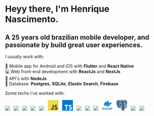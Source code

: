# Heyy there, I'm Henrique Nascimento. 
## A 25 years old brazilian mobile developer, and passionate by build great user experiences.


I usually work with: 

:iphone: Mobile app for Android and iOS with **Flutter** and **React Native** <br/> 
:computer: Web front-end development with **ReactJs** and **NextJs**<br/>
:satellite: API's with **NodeJs**<br/>
:floppy_disk: Database: **Postgres**, **SQLite**, **Elastic Search**, **Firebase**<br/>



Some techs i've worked with: 

<p>
<img src="https://res.cloudinary.com/startup-grind/image/upload/c_fill,dpr_2.0,f_auto,g_center,h_500,q_auto:good,w_500/v1/gcs/platform-data-dsc/events/flutter-logo-5086DD11C5-seeklogo.com__McAf8P7.png" height="35px" />  
&nbsp;
<img src="https://upload.wikimedia.org/wikipedia/commons/thumb/a/a7/React-icon.svg/1200px-React-icon.svg.png" height="35px"/> 
&nbsp;
<img src="https://img.icons8.com/color/452/firebase.png" height="35px" />
&nbsp;  
<img src="https://seeklogo.com/images/F/figma-logo-E4E21D3AEA-seeklogo.com.png" height="35px" />
&nbsp;
<img src="https://www.freepnglogos.com/uploads/apple-logo-png/apple-logo-icon-transparent-png-svg-vector-3.png" height="35px"/>  
&nbsp;  
<img src="https://raw.githubusercontent.com/github/explore/80688e429a7d4ef2fca1e82350fe8e3517d3494d/topics/javascript/javascript.png" height="35px"/>
&nbsp;  
<img src="https://raw.githubusercontent.com/github/explore/80688e429a7d4ef2fca1e82350fe8e3517d3494d/topics/typescript/typescript.png" height="35px"/>
&nbsp;
<img src="https://pngimg.com/uploads/php/php_PNG50.png" height="35px" /> 
&nbsp;
<img src="https://www.celsonunes.com.br/wp-content/uploads/2018/05/java-logo.png" height="35px" />  
&nbsp;
<img src="https://sdtimes.com/wp-content/uploads/2018/04/1_tfZa4vsI6UusJYt_fzvGnQ.png" height="35px" /> 
&nbsp;
<img src="https://raw.githubusercontent.com/github/explore/80688e429a7d4ef2fca1e82350fe8e3517d3494d/topics/docker/docker.png" height="35px"/>
&nbsp;
<img src="https://raw.githubusercontent.com/github/explore/80688e429a7d4ef2fca1e82350fe8e3517d3494d/topics/postgresql/postgresql.png" height="35px"/> 
&nbsp;
<img src="https://cdn.freebiesupply.com/logos/large/2x/elastic-elasticsearch-logo-png-transparent.png" height="35px"/>
&nbsp;
<img src="https://upload.wikimedia.org/wikipedia/commons/thumb/0/05/Apache_kafka.svg/1200px-Apache_kafka.svg.png" height="35px"/> 
</p>
